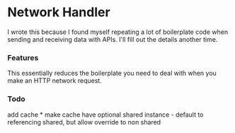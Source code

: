 # Network Handler

I wrote this because I found myself repeating a lot of boilerplate code when sending and receiving data with APIs. I'll fill out the details another time.

### Features
This essentially reduces the boilerplate you need to deal with when you make an HTTP network request.

### Todo
add cache
	* make cache have optional shared instance - default to referencing shared, but allow override to non shared


